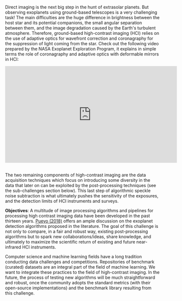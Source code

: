 Direct imaging is the next big step in the hunt of extrasolar planets. But observing exoplanets using ground-based telescopes is a very challenging task! The main difficulties are the huge difference in brightness between the host star and its potential companions, the small angular separation between them, and the image degradation caused by the Earth's turbulent atmosphere. Therefore, ground-based high-contrast imaging (HCI) relies on the use of adaptive optics for wavefront correction and coronagraphy for the suppression of light coming from the star. Check out the following video prepared by the NASA Exoplanet Exploration Program, it explains in simple terms the role of coronagraphy and adaptive optics with deformable mirrors in HCI:  

<iframe width="560" height="315" src="https://www.youtube.com/embed/SpzeS7KBGkw?rel=0" frameborder="0" allow="autoplay; encrypted-media" allowfullscreen></iframe>
<br><br>

The two remaining components of high-contrast imaging are the data acquisition techniques which focus on introducing some diversity in the data that later on can be exploited by the post-processing techniques (see the sub-challenges section below). This last step of algorithmic speckle noise subtraction is what ultimately pushes the sensitivity of the exposures, and the detection limits of HCI instruments and surveys. 

**Objectives**: A multitude of image processing algorithms and pipelines for processing high contrast imaging data have been developed in the past thirteen years. [Pueyo (2018)](https://link.springer.com/referenceworkentry/10.1007/978-3-319-30648-3_10-1) offers an ample discussion on the exoplanet detection algorithms proposed in the literature. The goal of this challenge is not only to compare, in a fair and robust way, existing post-processing algorithms but to spark new collaborations/ideas, share knowledge, and ultimately to maximize the scientific return of existing and future near-infrared HCI instruments.

Computer science and machine learning fields have a long tradition conducting data challenges and competitions. Repositories of benchmark (curated) datasets are an integral part of the field of machine learning. We want to integrate these practices to the field of high-contrast imaging. In the future, the process of testing new algorithms will be much straightforward and robust, once the community adopts the standard metrics (with their open-source implementations) and the benchmark library resulting from this challenge.  




